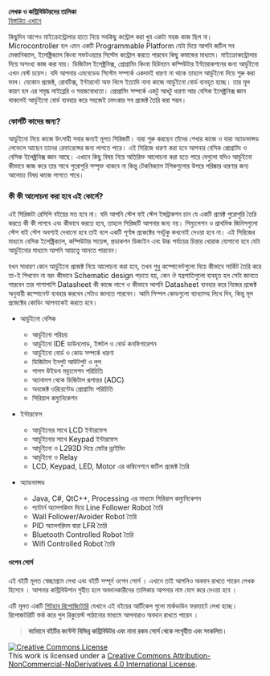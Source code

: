 **লেখক ও কন্ট্রিবিউটরদের তালিকা**  
[বিস্তারিত এখানে](https://github.com/howtocode-dev/arduino.howtocode.dev/graphs/contributors?type=a)     

কিছুদিন আগেও মাইক্রোন্ট্রোলার হাতে নিয়ে সবকিছু কন্ট্রোল করা খুব একটা সহজ কাজ ছিল না। Microcontroller হল এমন একটি Programmable Platform যেটা দিয়ে আপনি জটিল সব মেকানিক্যাল, ইলেক্ট্রিক্যাল কিংবা সফটওয়্যার সিস্টেম কন্ট্রোল করতে পারবেন কিছু কমান্ডের মাধ্যমে। মাইক্রোকন্ট্রোলার দিয়ে অসংখ্য কাজ করা যায়। ডিজিটাল ইলেক্ট্রনিক্স, প্রোগ্রামিং কিংবা হিউম্যান কম্পিউটার ইন্ট্যারাকশনের জন্য আর্ডুইনো এখন বেস্ট চয়েস। যদি আপনার এমবেডেড সিস্টেম সম্পর্কে একদমই ধারণা না থাকে তাহলে আর্ডুইনো দিয়ে শুরু করা ভাল। যেকোন প্রজেক্ট, রোবটিক্স, ইন্টারনেট অফ থিংস ইত্যাদি নানা কাজে আর্ডুইনো বোর্ড ব্যবহৃত হচ্ছে। তার মূল কারণ হল এর সমৃদ্ধ লাইব্রেরি ও সহজবোধ্যতা। প্রোগ্রামিং সম্পর্কে একটু আধটু ধারণা আর বেসিক ইলেক্ট্রনিক্স জ্ঞান থাকলেই আর্ডুইনো বোর্ড ব্যবহার করে সহজেই চমৎকার সব প্রজেক্ট তৈরি করা সম্ভব।

### কোর্সটি কাদের জন্য?

আর্ডুইনো নিয়ে কাজে উৎসাহী সবার জন্যই মূলত সিরিজটি। যারা শুরু করছেন তাঁদের শেখার কাজে ও যারা অ্যাডভান্সড লেভেলে আছেন তাদের রেফারেন্সের জন্য লাগতে পারে। এই সিরিজে ধারণা করা হবে আপনার বেসিক প্রোগ্রামিং ও বেসিক ইলেক্ট্রনিক্স জ্ঞান আছে। এখানে কিছু বিষয় নিয়ে অতিরিক্ত আলোচনা করা হতে পারে যেগুলো যদিও আর্ডুইনো কীভাবে কাজ করে তার সাথে পুরোপুরি সম্পৃক্ত থাকবে না কিন্তু টেকনিক্যাল টপিকগুলোর উপরে পরিষ্কার ধারণার জন্য আলোচ্য বিষয় কাজে লাগতে পারে।

### কী কী আলোচনা করা হবে এই কোর্সে?

এই সিরিজটা রেসিপি বইয়ের মত হবে না। যদি আপনি স্টেপ বাই স্টেপ ইন্সট্রাকশন চান যে একটি প্রযেক্ট পুরোপুরি তৈরি করতে কী কী লাগবে এবং কীভাবে করতে হবে, তাহলে সিরিজটি আপনার জন্য নয়। সিম্যুলেশন ও প্রাথমিক জিনিসগুলো স্টেপ বাই স্টেপ অবশ্যই দেখানো হবে তাই বলে একটি পূর্ণাঙ্গ প্রজেক্টের সবটুকু কখনোই দেওয়া হবে না। এই সিরিজের মাধ্যমে বেসিক ইলেক্ট্রিক্যাল, কম্পিউটার সায়েন্স, প্রডাকশন ডিজাইন এবং উচ্চ পর্যায়ের চিন্তার খোরাক যোগানো হবে যেটা আর্ডুইনোর মাধ্যমে আপনি আয়ত্ত্বে আনতে পারবেন।

যখন সাধারণ কোন আর্ডুইনো প্রজেক্ট নিয়ে আলোচনা করা হবে, তখন শুধু কম্পোনেন্টগুলো দিয়ে কীভাবে সার্কিট তৈরি করে তা-ই শিখবেন না বরং কীভাবে Schematic design পড়তে হয়, কেন ঔ যন্ত্রপাতিগুলো ব্যবহৃত হল সেটা জানতে পারবেন তার পাশাপাশি Datasheet কী কাজে লাগে ও কীভাবে আপনি Datasheet ব্যবহার করে নিজের প্রজেক্ট অনুযায়ী কম্পোনেন্ট ব্যবহার করবেন সেটাও জানতে পারবেন। আমি সিম্পল কোডগুলো ব্যাখ্যাসহ লিখে দিব, কিন্তু মূল প্রজেক্টের কোডিং আপনাকেই করতে হবে।


* আর্ডুইনো বেসিক
    * আর্ডুইনো পরিচয়
    * আর্ডুইনো IDE ডাউনলোড, ইন্সটল ও বোর্ড কনফিগারেশন
    * আর্ডুইনো বোর্ড ও কোড সম্পর্কে ধারণা 
    * ডিজিটাল ইনপুট আউটপুট ও লুপ
    * পালস উইডথ মড্যুলেশন পরিচিতি
    * অ্যানালগ থেকে ডিজিটাল রূপান্তর (ADC)
    * অবজেক্ট ওরিয়েন্টেড প্রোগ্রামিং পরিচিতি
    * সিরিয়াল কম্যুনিকেশন

* ইন্টারফেস
    * আর্ডুইনোর সাথে LCD ইন্টারফেস
    * আর্ডুইনোর সাথে Keypad ইন্টারফেস
    * আর্ডুইনো ও L293D দিয়ে মোটর ড্রাইভিং
    * আর্ডুইনো ও Relay
    * LCD, Keypad, LED, Motor এর কম্বিনেশনে জটিল প্রজেক্ট তৈরি

* অ্যাডভান্সড
    * Java, C#, QtC++, Processing এর মাধ্যমে সিরিয়াল কম্যুনিকেশন
    * প্যাটার্ন অ্যালগরিদম দিয়ে Line Follower Robot তৈরি
    * Wall Follower/Avoider Robot তৈরি
    * PID অ্যালগরিদম দ্বারা LFR তৈরি
    * Bluetooth Controlled Robot তৈরি 
    * Wifi Controlled Robot তৈরি

#### ওপেন সোর্স

এই বইটি মূলত স্বেচ্ছাশ্রমে লেখা এবং বইটি সম্পূর্ন ওপেন সোর্স । এখানে তাই আপনিও অবদান রাখতে পারেন লেখক হিসেবে । আপনার কন্ট্রিবিউশান গৃহীত হলে অবদানকারীদের তালিকায় আপনার নাম যোগ করে দেওয়া হবে ।

এটি মূলত একটি [গিটহাব রিপোজিটোরি](https://github.com/howtocode-dev/arduino.howtocode.dev) যেখানে এই বইয়ের আর্টিকেল গুলো মার্কডাউন ফরম্যাটে লেখা হচ্ছে। রিপোজটরিটি ফর্ক করে পুল রিকুয়েস্ট পাঠানোর মাধ্যমে আপনারাও অবদান রাখতে পারেন ।

> **বর্তমানে বইটির কন্টেন্ট বিভিন্ন কন্ট্রিবিউটর এবং নানা রকম সোর্স থেকে সংগৃহীত এবং সংকলিত।**   

<a rel="license" href="http://creativecommons.org/licenses/by-nc-nd/4.0/"><img alt="Creative Commons License" style="border-width:0" src="https://i.creativecommons.org/l/by-nc-nd/4.0/88x31.png" /></a><br />This work is licensed under a <a rel="license" href="http://creativecommons.org/licenses/by-nc-nd/4.0/">Creative Commons Attribution-NonCommercial-NoDerivatives 4.0 International License</a>.   


